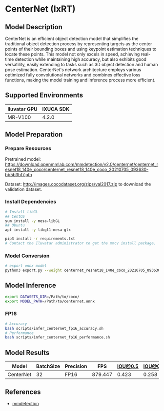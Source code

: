 # CenterNet (IxRT)

## Model Description

CenterNet is an efficient object detection model that simplifies the traditional object detection process by representing targets as the center points of their bounding boxes and using keypoint estimation techniques to locate these points. This model not only excels in speed, achieving real-time detection while maintaining high accuracy, but also exhibits good versatility, easily extending to tasks such as 3D object detection and human pose estimation. CenterNet's network architecture employs various optimized fully convolutional networks and combines effective loss functions, making the model training and inference process more efficient.

## Supported Environments

| Iluvatar GPU | IXUCA SDK |
|--------------|-----------|
| MR-V100      | 4.2.0     |

## Model Preparation

### Prepare Resources

Pretrained model: <https://download.openmmlab.com/mmdetection/v2.0/centernet/centernet_resnet18_140e_coco/centernet_resnet18_140e_coco_20210705_093630-bb5b3bf7.pth>

Dataset: <http://images.cocodataset.org/zips/val2017.zip> to download the validation dataset.

### Install Dependencies

```bash
# Install libGL
## CentOS
yum install -y mesa-libGL
## Ubuntu
apt install -y libgl1-mesa-glx

pip3 install -r requirements.txt
# Contact the Iluvatar administrator to get the mmcv install package.
```

### Model Conversion

```bash
# export onnx model
python3 export.py --weight centernet_resnet18_140e_coco_20210705_093630-bb5b3bf7.pth --cfg centernet_r18_8xb16-crop512-140e_coco.py --output centernet.onnx
```

## Model Inference

```bash
export DATASETS_DIR=/Path/to/coco/
export MODEL_PATH=/Path/to/centernet.onnx
```

### FP16

```bash
# Accuracy
bash scripts/infer_centernet_fp16_accuracy.sh
# Performance
bash scripts/infer_centernet_fp16_performance.sh
```

## Model Results

| Model     | BatchSize | Precision | FPS     | IOU@0.5 | IOU@0.5:0.95 |
| --------- | --------- | --------- | ------- | ------- | ------------ |
| CenterNet | 32        | FP16      | 879.447 | 0.423   | 0.258        |

## References

- [mmdetection](https://github.com/open-mmlab/mmdetection.git)
